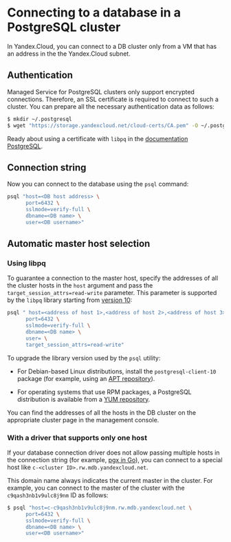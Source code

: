 # Connecting to a database in a PostgreSQL cluster

In Yandex.Cloud, you can connect to a DB cluster only from a VM that has an address in the the Yandex.Cloud subnet.

## Authentication

Managed Service for PostgreSQL clusters only support encrypted connections. Therefore, an SSL certificate is required to connect to such a cluster. You can prepare all the necessary authentication data as follows:

```bash
$ mkdir ~/.postgresql
$ wget "https://storage.yandexcloud.net/cloud-certs/CA.pem" -O ~/.postgresql/CA.pem
```

Ready about using a certificate with `libpq` in the [documentation PostgreSQL](https://www.postgresql.org/docs/current/static/libpq-connect.html#LIBPQ-PARAMKEYWORDS).

## Connection string

Now you can connect to the database using the `psql` command:

```bash
psql "host=<DB host address> \
      port=6432 \
      sslmode=verify-full \
      dbname=<DB name> \
      user=<DB username>"
```

## Automatic master host selection

### Using libpq

To guarantee a connection to the master host, specify the addresses of all the cluster hosts in the `host` argument and pass the `target_session_attrs=read-write` parameter. This parameter is supported by the `libpq` library starting from [version 10](https://www.postgresql.org/docs/10/static/libpq-connect.html):

```bash
psql " host=<address of host 1>,<address of host 2>,<address of host 3> \
      port=6432 \
      sslmode=verify-full \
      dbname=<DB name> \
      user= \
      target_session_attrs=read-write"
```

To upgrade the library version used by the `psql` utility:

* For Debian-based Linux distributions, install the `postgresql-client-10` package (for example, using an [APT repository](https://www.postgresql.org/download/linux/ubuntu/)).

* For operating systems that use RPM packages, a PostgreSQL distribution is available from a [YUM repository](https://yum.postgresql.org/).

You can find the addresses of all the hosts in the DB cluster on the appropriate cluster page in the management console.

### With a driver that supports only one host

If your database connection driver does not allow passing multiple hosts in the connection string (for example,
[pgx in Go](https://github.com/jackc/pgx)), you can connect to a special host like `c-<cluster ID>.rw.mdb.yandexcloud.net`.

This domain name always indicates the current master in the cluster. For example, you can connect to the master of the cluster with the `c9qash3nb1v9ulc8j9nm` ID as follows:

```bash
$ psql "host=c-c9qash3nb1v9ulc8j9nm.rw.mdb.yandexcloud.net \
      port=6432 \
      sslmode=verify-full \
      dbname=<DB name> \
      user=<DB username>"
```

